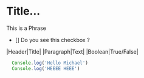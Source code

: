 # Title...

This is a Phrase

- [] Do you see this checkbox ?

|Header|Title|
|Paragraph|Text|
|Boolean|True/False|

```Javascript
  Console.log('Hello Michael')
  Console.log('HEEEE HEEE')
```

